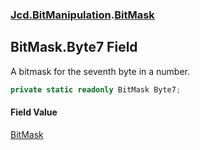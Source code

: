### [Jcd.BitManipulation](Jcd.BitManipulation.md 'Jcd.BitManipulation').[BitMask](Jcd.BitManipulation.BitMask.md 'Jcd.BitManipulation.BitMask')

## BitMask.Byte7 Field

A bitmask for the seventh byte in a number.

```csharp
private static readonly BitMask Byte7;
```

#### Field Value

[BitMask](Jcd.BitManipulation.BitMask.md 'Jcd.BitManipulation.BitMask')